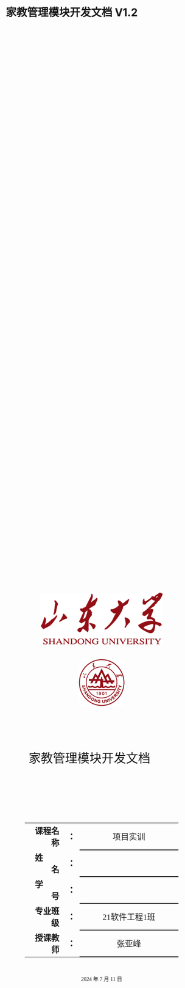 # 家教管理模块开发文档 V1.2

<div class="cover" style="display: flex; flex-direction: column; align-items: center; justify-content: center; height: 100vh; text-align: center; font-family: '仿宋';">
    <div style="width: 80%; height: 0; padding-bottom: 25%;">
        <img src="./assets/校名.png" alt="校名" style="width: 80%; display: block; margin: 0 auto;"/>
    </div>
    </br>
    <div style="margin-top: 2rem; width: 40%; height: 0; padding-bottom: 40%;">
        <img src="./assets/校徽.png" alt="校徽" style="width: 60%; display: block; margin: 0 auto;"/>
	</div>
    <p style="font-size: 24pt; margin-top: 2rem;">家教管理模块开发文档&emsp;&emsp;</p>
    <p style="font-size: 24pt; margin-top: 1rem;">&emsp;&emsp;</p>
    <table style="border:none; width: 80%; font-family: '仿宋'; margin-top: 2rem;">
    <tbody style="font-size: 16pt;">
    	<tr style="font-weight:bold;"> 
    		<td style="width: 25%; text-align:right;">课程名称</td>
    		<td style="width: 5%;">：</td> 
    		<td style="font-weight:normal; border-bottom: 2px solid; text-align:center;">项目实训</td>     </tr>
        <tr style="font-weight:bold;"> 
    		<td style="width: 25%; text-align:right;">姓&emsp;&emsp;名</td>
    		<td style="width: 5%;">：</td> 
    		<td style="font-weight:normal; border-bottom: 2px solid; text-align:center;"></td>     </tr>
    	<tr style="font-weight:bold;"> 
    		<td style="width: 25%; text-align:right;">学&emsp;&emsp;号</td>
    		<td style="width: 5%;">：</td> 
    		<td style="font-weight:normal; border-bottom: 2px solid; text-align:center;"></td>     </tr>
        <tr style="font-weight:bold;"> 
    		<td style="width: 25%; text-align:right;">专业班级</td>
    		<td style="width: 5%;">：</td> 
    		<td style="font-weight:normal; border-bottom: 2px solid; text-align:center;">21软件工程1班</td>     </tr>
    	<tr style="font-weight:bold;"> 
    		<td style="width: 25%; text-align:right;">授课教师</td>
    		<td style="width: 5%;">：</td> 
    		<td style="font-weight:normal; border-bottom: 2px solid; text-align:center;">张亚峰</td>     </tr>
    </tbody>              
    </table>
    <p style="margin-top: 2rem;">2024 年 7 月 11 日</p>
</div>

------

[TOC]



------

# 家教管理模块开发文档


## 概述

​	该组件使用了Vue.js框架，结合`ant-design-vue`组件库，确保界面的美观性和一致性。通过该组件，管理员可以轻松地管理教师的基本信息，包括教师的姓名、分类、标签、封面图片、简介、价格、手机号、年龄、性别、所在地区和状态等。

## 功能列表

> - **教师信息展示**：在表格中显示教师的基本信息，包括姓名、价格、性别、年龄、地区、简介和状态等。
> - **搜索功能**：通过关键词搜索教师信息，支持模糊搜索，快速找到所需的教师。
> - **新增教师**：通过弹窗表单，管理员可以新增教师信息，填写相关字段并提交。
> - **编辑教师**：通过表格中的编辑按钮，管理员可以打开弹窗表单，编辑现有教师的信息。
> - **删除教师**：支持单个删除和批量删除操作，确保教师信息的及时更新。
> - **图片上传**：支持上传教师封面图片，并预览上传的图片。
>
> ###  详细功能描述
>
> - **教师信息展示**：
>
>   > - 使用`ant-design-vue`的`a-table`组件，实现教师信息的展示。
>   > - 表格中包括教师的序号、姓名、价格、性别、年龄、地区、简介和状态等信息。
>   > - 提供编辑和删除操作按钮。
>
> - **搜索功能**：
>
>   > - 使用输入框输入关键词，实时更新搜索结果。
>   > - 通过`listApi`接口获取符合搜索条件的教师数据，并更新表格展示。
>
> - **新增教师**：
>
>   > - 点击新增按钮，弹出包含各项教师信息字段的表单。
>   > - 表单字段包括教师的姓名、分类、标签、封面、简介、价格、手机号、年龄、性别、所在地区和状态等。
>   > - 支持封面图片的上传和预览。
>
> - **编辑教师**：
>
>   > - 点击表格中的编辑按钮，弹出包含现有教师信息的表单。
>   > - 可以编辑教师的各项信息，并保存修改。
>
> - **删除教师**：
>
>   > - 支持单个删除，通过表格中的删除按钮删除指定教师。
>   > - 支持批量删除，通过勾选表格中的多条记录，并点击批量删除按钮进行删除。
>
> - **图片上传**：
>
>   > - 使用`Upload`组件实现封面图片的上传。
>   > - 支持图片预览功能，方便管理员查看上传的图片。

## 技术栈

> - **Vue 3**
> - **TypeScript**
> - **Ant Design Vue**
>
> ### 主要技术细节
>
> > - **Vue.js**：作为前端框架，负责组件的声明和数据绑定。
> > - **ant-design-vue**：作为UI组件库，提供了表格、表单、弹窗等常用组件，确保界面的一致性和美观性。
> > - **API接口**：通过与后端API的交互，实现数据的增删改查。主要接口包括`listApi`、`createApi`、`updateApi`、`deleteApi`、`listClassificationApi`和`listTagApi`。
> > - **文件上传**：使用`Upload`组件实现图片文件的上传，并通过`BASE_URL`配置文件路径，实现图片的存储和展示。

## 目录结构

``````plaintext
src/
├── api/
│   ├── thing.ts  # 教师相关API
│   ├── classification.ts  # 分类相关API
│   └── tag.ts  # 标签相关API
├── components/
│   ├── thing.vue  # 教师管理组件
└── store/
    └── constants.ts  # 常量文件
``````



## 关系图

![D:\mango\server\things.vue关系图](D:\mango\thing.vue关系图.png)



## 代码详情

> ### 模板部分
>
> - 包含数据表格，支持新增、编辑、删除和搜索功能。
> - 弹窗用于数据的详细编辑与添加。
> - 使用Ant Design Vue组件库进行UI构建。
>
> ``````java
> <template>
> <div>
>  <!-- 页面区域 -->
>  <div class="page-view">
>    <div class="table-operations">
>      <a-space>
>        <a-button type="primary" @click="handleAdd">新增</a-button>
>        <a-button @click="handleBatchDelete">批量删除</a-button>
>        <a-input-search addon-before="名称" enter-button @search="onSearch" @change="onSearchChange" />
>      </a-space>
>    </div>
>    <a-table
>      size="middle"
>      rowKey="id"
>      :loading="data.loading"
>      :columns="columns"
>      :data-source="data.dataList"
>      :scroll="{ x: 'max-content' }"
>      :row-selection="rowSelection"
>      :pagination="{
>        size: 'default',
>        current: data.page,
>        pageSize: data.pageSize,
>        onChange: (current) => (data.page = current),
>        showSizeChanger: false,
>        showTotal: (total) => `共${total}条数据`,
>      }"
>    >
>      <template #bodyCell="{ text, record, index, column }">
>        <template v-if="column.key === 'operation'">
>          <span>
>            <a @click="handleEdit(record)">编辑</a>
>            <a-divider type="vertical" />
>            <a-popconfirm title="确定删除?" ok-text="是" cancel-text="否" @confirm="confirmDelete(record)">
>              <a href="#">删除</a>
>            </a-popconfirm>
>          </span>
>        </template>
>      </template>
>    </a-table>
>  </div>
> 
>  <!-- 弹窗区域 -->
>  <div>
>    <a-modal
>      :visible="modal.visible"
>      :forceRender="true"
>      :title="modal.title"
>      width="880px"
>      ok-text="确认"
>      cancel-text="取消"
>      @cancel="handleCancel"
>      @ok="handleOk"
>    >
>      <div>
>        <a-form ref="myform" :label-col="{ style: { width: '80px' } }" :model="modal.form" :rules="modal.rules">
>          <a-row :gutter="24">
>            <a-col span="24">
>              <a-form-item label="家教姓名" name="title">
>                <a-input placeholder="请输入" v-model:value="modal.form.title" />
>              </a-form-item>
>            </a-col>
>            <a-col span="12">
>              <a-form-item label="分类" name="classificationId">
>                <a-select
>                  placeholder="请选择"
>                  allowClear
>                  :options="modal.cData"
>                  :field-names="{ label: 'title', value: 'id' }"
>                  v-model:value="modal.form.classificationId"
>                />
>              </a-form-item>
>            </a-col>
>            <a-col span="12">
>              <a-form-item label="标签">
>                <a-select mode="multiple" placeholder="请选择" allowClear v-model:value="modal.form.tags">
>                  <template v-for="item in modal.tagData">
>                    <a-select-option :value="item.id">{{ item.title }}</a-select-option>
>                  </template>
>                </a-select>
>              </a-form-item>
>            </a-col>
>            <a-col span="24">
>              <a-form-item label="封面">
>                <a-upload-dragger
>                  name="file"
>                  accept="image/*"
>                  :multiple="false"
>                  :before-upload="beforeUpload"
>                  v-model:file-list="fileList"
>                >
>                  <p class="ant-upload-drag-icon">
>                    <template v-if="modal.form.coverUrl">
>                      <img :src="modal.form.coverUrl" style="width: 60px; height: 80px" />
>                    </template>
>                    <template v-else>
>                      <file-image-outlined />
>                    </template>
>                  </p>
>                  <p class="ant-upload-text"> 请选择要上传的封面图片 </p>
>                </a-upload-dragger>
>              </a-form-item>
>            </a-col>
> 
>            <a-col span="24">
>              <a-form-item label="家教简介">
>                <a-textarea placeholder="请输入" v-model:value="modal.form.description" />
>              </a-form-item>
>            </a-col>
>            <a-col span="12">
>              <a-form-item label="小时价格" name="price">
>                <a-input-number placeholder="请输入" :min="0" v-model:value="modal.form.price" style="width: 100%" />
>              </a-form-item>
>            </a-col>
>            <a-col span="12">
>              <a-form-item label="手机号">
>                <a-input-number placeholder="请输入" :min="0" v-model:value="modal.form.mobile" style="width: 100%" />
>              </a-form-item>
>            </a-col>
>            <a-col span="12">
>              <a-form-item label="年龄">
>                <a-input-number placeholder="请输入" :min="0" v-model:value="modal.form.age" style="width: 100%" />
>              </a-form-item>
>            </a-col>
>            <a-col span="12">
>              <a-form-item label="性别">
>                <a-input placeholder="请输入" v-model:value="modal.form.sex" style="width: 100%" />
>              </a-form-item>
>            </a-col>
>            <a-col span="12">
>              <a-form-item label="所在地区">
>                <a-input placeholder="请输入" v-model:value="modal.form.location" style="width: 100%" />
>              </a-form-item>
>            </a-col>
>            <a-col span="12">
>              <a-form-item label="状态" name="status">
>                <a-select placeholder="请选择" allowClear v-model:value="modal.form.status">
>                  <a-select-option key="0" value="0">上架</a-select-option>
>                  <a-select-option key="1" value="1">下架</a-select-option>
>                </a-select>
>              </a-form-item>
>            </a-col>
>          </a-row>
>        </a-form>
>      </div>
>    </a-modal>
>  </div>
> </div>
> </template>
> ``````
>
> ### 脚本部分
>
> - getDataList、getCDataList、getTagDataList分别从不同的API获取数据。
> - handleAdd、handleEdit、confirmDelete、handleBatchDelete负责物品的增删改操作。
> - handleOk验证并提交表单数据到服务器。
> - resetModal、hideModal重置并关闭物品管理模态框。
>
> ``````java
> <script setup lang="ts">
> import { FormInstance, message, SelectProps } from 'ant-design-vue';
> import { createApi, listApi, updateApi, deleteApi } from '/@/api/thing';
> import { listApi as listClassificationApi } from '/@/api/classification';
> import { listApi as listTagApi } from '/@/api/tag';
> import { BASE_URL } from '/@/store/constants';
> import { FileImageOutlined } from '@ant-design/icons-vue';
> 
> const columns = reactive([
>  {
>    title: '序号',
>    dataIndex: 'index',
>    key: 'index',
>    width: 60,
>  },
>  {
>    title: '姓名',
>    dataIndex: 'title',
>    key: 'title',
>  },
>  {
>    title: '价格',
>    dataIndex: 'price',
>    key: 'price',
>  },
>  {
>    title: '性别',
>    dataIndex: 'sex',
>    key: 'sex',
>  },
>  {
>    title: '年龄',
>    dataIndex: 'age',
>    key: 'age',
>  },
>  {
>    title: '地区',
>    dataIndex: 'location',
>    key: 'location',
>  },
>  {
>    title: '简介',
>    dataIndex: 'description',
>    key: 'description',
>    customRender: ({ text, record, index, column }) => (text ? text.substring(0, 10) + '...' : '--'),
>  },
>  {
>    title: '状态',
>    dataIndex: 'status',
>    key: 'status',
>    customRender: ({ text, record, index, column }) => (text === '0' ? '上架' : '下架'),
>  },
>  {
>    title: '操作',
>    dataIndex: 'action',
>    key: 'operation',
>    align: 'center',
>    fixed: 'right',
>    width: 140,
>  },
> ]);
> 
> const beforeUpload = (file: File) => {
>  // 改文件名
>  const fileName = new Date().getTime().toString() + '.' + file.type.substring(6);
>  const copyFile = new File([file], fileName);
>  console.log(copyFile);
>  modal.form.imageFile = copyFile;
>  return false;
> };
> 
> // 文件列表
> const fileList = ref<any[]>([]);
> 
> // 页面数据
> const data = reactive({
>  dataList: [],
>  loading: false,
>  keyword: '',
>  selectedRowKeys: [] as any[],
>  pageSize: 10,
>  page: 1,
> });
> 
> // 弹窗数据源
> const modal = reactive({
>  visible: false,
>  editFlag: false,
>  title: '',
>  cData: [],
>  tagData: [{}],
>  form: {
>    id: undefined,
>    title: undefined,
>    classificationId: undefined,
>    tags: [],
>    repertory: undefined,
>    price: undefined,
>    mobile: undefined,
>    age: undefined,
>    sex: undefined,
>    location: undefined,
>    status: undefined,
>    cover: undefined,
>    coverUrl: undefined,
>    imageFile: undefined,
>  },
>  rules: {
>    title: [{ required: true, message: '请输入名称', trigger: 'change' }],
>    classificationId: [{ required: true, message: '请选择分类', trigger: 'change' }],
>    price: [{ required: true, message: '请输入定价', trigger: 'change' }],
>    status: [{ required: true, message: '请选择状态', trigger: 'change' }],
>  },
> });
> 
> const myform = ref<FormInstance>();
> 
> onMounted(() => {
>  getDataList();
>  getCDataList();
>  getTagDataList();
> });
> 
> const getDataList = () => {
>  data.loading = true;
>  listApi({
>    keyword: data.keyword,
>  })
>    .then((res) => {
>      data.loading = false;
>      console.log(res);
>      res.data.forEach((item: any, index: any) => {
>        item.index = index + 1;
>        item.price = item.price + '元/时';
>      });
>      data.dataList = res.data;
>    })
>    .catch((err) => {
>      data.loading = false;
>      console.log(err);
>    });
> };
> 
> const getCDataList = () => {
>  listClassificationApi({}).then((res) => {
>    modal.cData = res.data;
>  });
> };
> const getTagDataList = () => {
>  listTagApi({}).then((res) => {
>    res.data.forEach((item, index) => {
>      item.index = index + 1;
>    });
>    modal.tagData = res.data;
>  });
> };
> 
> const onSearchChange = (e: Event) => {
>  data.keyword = e?.target?.value;
>  console.log(data.keyword);
> };
> 
> const onSearch = () => {
>  getDataList();
> };
> 
> const rowSelection = ref({
>  onChange: (selectedRowKeys: (string | number)[], selectedRows: DataItem[]) => {
>    console.log(`selectedRowKeys: ${selectedRowKeys}`, 'selectedRows: ', selectedRows);
>    data.selectedRowKeys = selectedRowKeys;
>  },
> });
> 
> const handleAdd = () => {
>  resetModal();
>  modal.visible = true;
>  modal.editFlag = false;
>  modal.title = '新增';
>  // 重置
>  for (const key in modal.form) {
>    modal.form[key] = undefined;
>  }
>  modal.form.cover = undefined;
> };
> const handleEdit = (record: any) => {
>  resetModal();
>  modal.visible = true;
>  modal.editFlag = true;
>  modal.title = '编辑';
>  // 重置
>  for (const key in modal.form) {
>    modal.form[key] = undefined;
>  }
>  for (const key in record) {
>    if (record[key]) {
>      modal.form[key] = record[key];
>    }
>  }
>  if (modal.form.cover) {
>    modal.form.coverUrl = BASE_URL + '/api/staticfiles/image/' + modal.form.cover;
>    modal.form.cover = undefined;
>  }
> };
> 
> const confirmDelete = (record: any) => {
>  console.log('delete', record);
>  deleteApi({ ids: record.id })
>    .then((res) => {
>      getDataList();
>    })
>    .catch((err) => {
>      message.error(err.msg || '操作失败');
>    });
> };
> 
> const handleBatchDelete = () => {
>  console.log(data.selectedRowKeys);
>  if (data.selectedRowKeys.length <= 0) {
>    console.log('hello');
>    message.warn('请勾选删除项');
>    return;
>  }
>  deleteApi({ ids: data.selectedRowKeys.join(',') })
>    .then((res) => {
>      message.success('删除成功');
>      data.selectedRowKeys = [];
>      getDataList();
>    })
>    .catch((err) => {
>      message.error(err.msg || '操作失败');
>    });
> };
> 
> const handleOk = () => {
>  myform.value
>    ?.validate()
>    .then(() => {
>      const formData = new FormData();
>      if (modal.editFlag) {
>        formData.append('id', modal.form.id);
>      }
>      formData.append('title', modal.form.title);
>      if (modal.form.classificationId) {
>        formData.append('classificationId', modal.form.classificationId);
>      }
>      if (modal.form.tags) {
>        modal.form.tags.forEach(function (value) {
>          if (value) {
>            formData.append('tags[]', value);
>          }
>        });
>      }
>      if (modal.form.imageFile) {
>        formData.append('imageFile', modal.form.imageFile);
>      }
>      formData.append('description', modal.form.description || '');
>      formData.append('price', modal.form.price || '');
>      if (modal.form.mobile) {
>        formData.append('mobile', modal.form.mobile);
>      }
>      if (modal.form.age) {
>        formData.append('age', modal.form.age);
>      }
>      if (modal.form.sex) {
>        formData.append('sex', modal.form.sex);
>      }
>      if (modal.form.location) {
>        formData.append('location', modal.form.location);
>      }
>      if (modal.form.description) {
>        formData.append('description', modal.form.description);
>      }
>      if (modal.form.status) {
>        formData.append('status', modal.form.status);
>      }
>      if (modal.editFlag) {
>        updateApi(formData)
>          .then((res) => {
>            hideModal();
>            getDataList();
>          })
>          .catch((err) => {
>            console.log(err);
>            message.error(err.msg || '操作失败');
>          });
>      } else {
>        createApi(formData)
>          .then((res) => {
>            hideModal();
>            getDataList();
>          })
>          .catch((err) => {
>            console.log(err);
>            message.error(err.msg || '操作失败');
>          });
>      }
>    })
>    .catch((err) => {
>      console.log('不能为空');
>    });
> };
> 
> const handleCancel = () => {
>  hideModal();
> };
> 
> // 恢复表单初始状态
> const resetModal = () => {
>  myform.value?.resetFields();
>  fileList.value = [];
> };
> 
> // 关闭弹窗
> const hideModal = () => {
>  modal.visible = false;
> };
> </script>
> ``````
>
> ### 样式部分
>
> - .page-view：设置了页面视图的样式，包括最小高度、背景色、内边距、显示方式和主轴方向。
> - .table-operations：设置了表格操作区域的样式，包括底部边距和文本对齐方式。
> - .table-operations > button：设置了表格操作区域中按钮的样式，包括右边距。
>
> ```` java
> <style scoped lang="less">
> .page-view {
>  min-height: 100%;
>  background: #fff;
>  padding: 24px;
>  display: flex;
>  flex-direction: column;
> }
> 
> .table-operations {
>  margin-bottom: 16px;
>  text-align: right;
> }
> 
> .table-operations > button {
>  margin-right: 8px;
> }
> </style>```
> ````
>
> ## controller部分
>
> > ### ThingController
> >
> > #### 接口说明
> >
> > - ##### 查询物品列表接口
> >
> >   - **URL**: `/thing/list`
> >   - **方法**: GET
> >   - **参数**: `String keyword`、`String sort`、`String c`、`String tag`
> >   - **响应**: 物品列表
> >
> >   ##### 查询物品详情接口
> >
> >   - **URL**: `/thing/detail`
> >   - **方法**: GET
> >   - **参数**: `String id`（物品ID）
> >   - **响应**: 物品详情
> >
> >   ##### 创建物品接口
> >
> >   - **URL**: `/thing/create`
> >   - **方法**: POST
> >   - **权限**: 管理员
> >   - **参数**: `Thing thing`（物品实体）
> >   - **响应**: 创建成功提示
> >   - **事务**: 确保创建操作的原子性
> >
> >   ##### 删除物品接口
> >
> >   - **URL**: `/thing/delete`
> >   - **方法**: POST
> >   - **权限**: 管理员
> >   - **参数**: `String ids`（物品ID列表）
> >   - **响应**: 删除成功提示
> >
> >   ##### 更新物品接口
> >
> >   - **URL**: `/thing/update`
> >   - **方法**: POST
> >   - **权限**: 管理员
> >   - **参数**: `Thing thing`（物品实体）
> >   - **响应**: 更新成功提示
> >   - **事务**: 确保更新操作的原子性
> >
> >   ##### 查询用户物品列表接口
> >
> >   - **URL**: `/thing/listUserThing`
> >   - **方法**: GET
> >   - **参数**: `String userId`（用户ID）
> >   - **响应**: 用户物品列表
> >
> > #### 代码
> >
> > ``` java
> > @RestController
> > @RequestMapping("/thing")
> > public class ThingController {
> >     @Autowired
> >     ThingService service;
> > 
> >     @Value("${File.uploadPath}")
> >     private String uploadPath;
> > 
> >     @RequestMapping(value = "/list", method = RequestMethod.GET)
> >     public APIResponse list(String keyword, String sort, String c, String tag) {
> >         List<Thing> list = service.getThingList(keyword, sort, c, tag);
> >         return new APIResponse(ResponeCode.SUCCESS, "查询成功", list);
> >     }
> > 
> >     @RequestMapping(value = "/detail", method = RequestMethod.GET)
> >     public APIResponse detail(String id) {
> >         Thing thing = service.getThingById(id);
> >         return new APIResponse(ResponeCode.SUCCESS, "查询成功", thing);
> >     }
> > 
> >     @Access(level = AccessLevel.ADMIN)
> >     @RequestMapping(value = "/create", method = RequestMethod.POST)
> >     @Transactional
> >     public APIResponse create(Thing thing) throws IOException {
> >         String url = saveThing(thing);
> >         if (!StringUtils.isEmpty(url)) {
> >             thing.cover = url;
> >         }
> >         service.createThing(thing);
> >         return new APIResponse(ResponeCode.SUCCESS, "创建成功");
> >     }
> > 
> >     @Access(level = AccessLevel.ADMIN)
> >     @RequestMapping(value = "/delete", method = RequestMethod.POST)
> >     public APIResponse delete(String ids) {
> >         String[] arr = ids.split(",");
> >         for (String id : arr) {
> >             service.deleteThing(id);
> >         }
> >         return new APIResponse(ResponeCode.SUCCESS, "删除成功");
> >     }
> > 
> >     @Access(level = AccessLevel.ADMIN)
> >     @RequestMapping(value = "/update", method = RequestMethod.POST)
> >     @Transactional
> >     public APIResponse update(Thing thing) throws IOException {
> >         String url = saveThing(thing);
> >         if (!StringUtils.isEmpty(url)) {
> >             thing.cover = url;
> >         }
> >         service.updateThing(thing);
> >         return new APIResponse(ResponeCode.SUCCESS, "更新成功");
> >     }
> > 
> >     @RequestMapping(value = "/listUserThing", method = RequestMethod.GET)
> >     public APIResponse listUserThing(String userId) {
> >         List<Thing> list = service.getUserThing(userId);
> >         return new APIResponse(ResponeCode.SUCCESS, "查询成功", list);
> >     }
> > 
> >     private String saveThing(Thing thing) throws IOException {
> >         MultipartFile file = thing.getImageFile();
> >         String newFileName = null;
> >         if (file != null && !file.isEmpty()) {
> >             String oldFileName = file.getOriginalFilename();
> >             String randomStr = UUID.randomUUID().toString();
> >             newFileName = randomStr + oldFileName.substring(oldFileName.lastIndexOf("."));
> >             String filePath = uploadPath + File.separator + "image" + File.separator + newFileName;
> >             File destFile = new File(filePath);
> >             if (!destFile.getParentFile().exists()) {
> >                 destFile.getParentFile().mkdirs();
> >             }
> >             file.transferTo(destFile);
> >         }
> >         if (!StringUtils.isEmpty(newFileName)) {
> >             thing.cover = newFileName;
> >         }
> >         return newFileName;
> >     }
> > }
> > ```
> >
> > #### 关系图
> >
> > ![](D:\mango\ThingController关系图.png)
> >
> > #### 其他略
>
> 

## 组件说明

> ### 家教管理表格
>
> ​	表格用于显示教师的基本信息，包括序号、姓名、价格、性别、年龄、地区、简介和状态。提供编辑和删除操作按钮。
>
> ## 弹窗表格
>
> ​	用于新增和编辑教师信息的弹窗表单，包含教师的姓名、分类、标签、封面、简介、价格、手机号、年龄、性别、所在地区和状态等字段。

## 主要方法

> - **getDataList：获取教师列表数据。**
> - **getCDataList：获取分类列表数据。**
> - **getTagDataList：获取标签列表数据。**
> - **onSearchChange：更新搜索关键字。**
> - **onSearch：执行搜索操作。**
> - **handleAdd：打开新增教师弹窗。**
> - **handleEdit：打开编辑教师弹窗，并填充表单数据。**
> - **confirmDelete：确认删除教师信息。**
> - **handleBatchDelete：批量删除教师信息。**
> - **handleOk：确认弹窗表单的操作（新增或编辑）。**
> - **handleCancel：取消弹窗操作。**
> - **resetModal：重置表单和文件列表。**
> - **hideModal：隐藏弹窗。**

## API说明

> - **listApi：获取教师列表数据的API。**
> - **createApi：创建新教师的API。**
> - **updateApi：更新教师信息的API。**
> - **deleteApi：删除教师信息的API。**
> - **listClassificationApi：获取分类列表的API。**
> - **listTagApi：获取标签列表的API。**

## 使用指南

> ### 引入组件
>
> ``````java
> import TeacherManagement from '/@/components/TeacherManagement.vue';
> ``````
>
> ### 在页面中使用组件
>
> ``````java
> <TeacherManagement />
> ``````
>
> ### 配置API接口
>
> 确保/api/thing、/api/classification、/api/tag等接口正常工作。
>
> ### 配置基础URL
>
> 在/store/constants中配置BASE_URL（注意端口号）。

## 注意事项

> - **确保API接口返回的数据格式与组件中的预期一致。**
> - **组件使用了ant-design-vue的a-table、a-modal、a-form等组件，需要确保项目中安装了ant-design-vue。**

## 总结

​	该组件实现了家教管理的主要功能，包括新增、编辑、删除和搜索家教信息。通过直观的界面和便捷的操作方式，管理员可以轻松管理家教信息，提升工作效率。该组件的设计和实现充分考虑了用户体验，使用现代化的前端技术栈，确保系统的可维护性和可扩展性。开发者可以根据具体需求对组件进行定制和扩展，满足不同场景下的教师管理需求。





